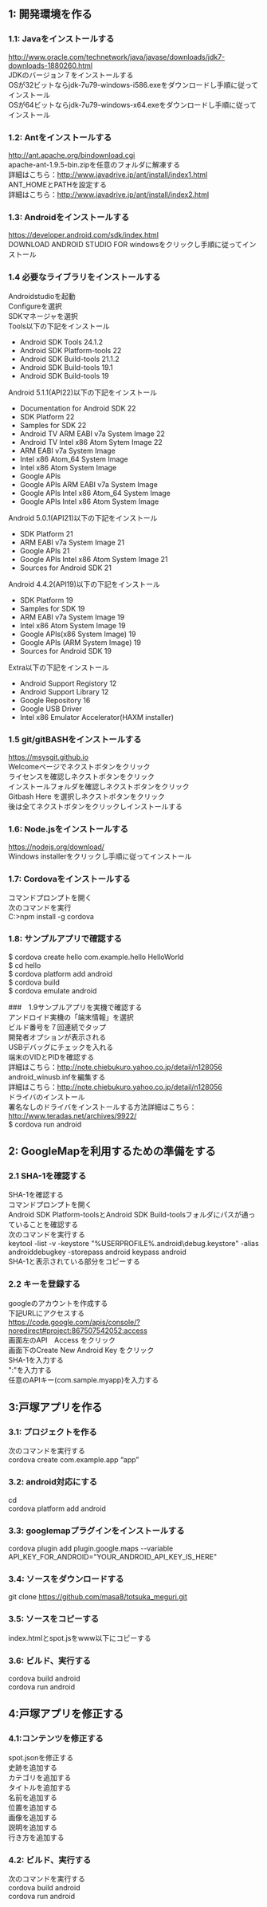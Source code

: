 ## 1: 開発環境を作る
### 1.1: Javaをインストールする
 http://www.oracle.com/technetwork/java/javase/downloads/jdk7-downloads-1880260.html  
 JDKのバージョン７をインストールする  
  OSが32ビットならjdk-7u79-windows-i586.exeをダウンロードし手順に従ってインストール  
  OSが64ビットならjdk-7u79-windows-x64.exeをダウンロードし手順に従ってインストール  

### 1.2: Antをインストールする
http://ant.apache.org/bindownload.cgi  
apache-ant-1.9.5-bin.zipを任意のフォルダに解凍する  
詳細はこちら：http://www.javadrive.jp/ant/install/index1.html  
ANT_HOMEとPATHを設定する  
詳細はこちら：http://www.javadrive.jp/ant/install/index2.html  


### 1.3: Androidをインストールする
https://developer.android.com/sdk/index.html  
DOWNLOAD ANDROID STUDIO FOR windowsをクリックし手順に従ってインストール  

### 1.4 必要なライブラリをインストールする
Androidstudioを起動  
Configureを選択  
SDKマネージャを選択  
Tools以下の下記をインストール  
+ Android SDK Tools 24.1.2  
+ Android SDK Platform-tools 22  
+ Android SDK Build-tools 21.1.2  
+ Android SDK Build-tools 19.1  
+ Android SDK Build-tools 19   

Android 5.1.1(API22)以下の下記をインストール  
+ Documentation for Android SDK 22  
+ SDK Platform 22  
+ Samples for SDK 22  
+ Android TV ARM EABI v7a System Image 22  
+ Android TV Intel x86 Atom Sytem Image 22  
+ ARM EABI v7a System Image  
+ Intel x86 Atom_64 System Image  
+ Intel x86 Atom System Image  
+ Google APIs  
+ Google APIs ARM EABI v7a System Image  
+ Google APIs Intel x86 Atom_64 System Image  
+ Google APIs Intel x86 Atom System Image  

Android 5.0.1(API21)以下の下記をインストール  
+ SDK Platform 21  
+ ARM EABI v7a System Image 21  
+ Google APIs 21   
+ Google APIs Intel x86 Atom System Image 21  
+ Sources for Android SDK 21  

Android 4.4.2(API19)以下の下記をインストール  
+ SDK Platform 19  
+ Samples for SDK 19  
+ ARM EABI v7a System Image 19  
+ Intel x86 Atom System Image 19  
+ Google APIs(x86 System Image) 19  
+ Google APIs (ARM System Image) 19  
+ Sources for Android SDK 19  

Extra以下の下記をインストール  
+ Android Support Registory 12  
+ Android Support Library 12  
+ Google Repository 16  
+ Google USB Driver  
+ Intel x86 Emulator  Accelerator(HAXM installer)  
  
### 1.5 git/gitBASHをインストールする
https://msysgit.github.io  
Welcomeページでネクストボタンをクリック  
ライセンスを確認しネクストボタンをクリック  
インストールフォルダを確認しネクストボタンをクリック  
Gitbash Here を選択しネクストボタンをクリック  
後は全てネクストボタンをクリックしインストールする  

### 1.6: Node.jsをインストールする
https://nodejs.org/download/  
Windows installerをクリックし手順に従ってインストール  

### 1.7: Cordovaをインストールする  
コマンドプロンプトを開く  
次のコマンドを実行  
C:\>npm install -g cordova  

### 1.8: サンプルアプリで確認する  
$ cordova create hello com.example.hello HelloWorld  
$ cd hello  
$ cordova platform add android  
$ cordova build  
$ cordova emulate android  

###　1.9サンプルアプリを実機で確認する  
アンドロイド実機の「端末情報」を選択  
ビルド番号を７回連続でタップ  
開発者オプションが表示される  
USBデバッグにチェックを入れる  
端末のVIDとPIDを確認する  
詳細はこちら：http://note.chiebukuro.yahoo.co.jp/detail/n128056  
android_winusb.infを編集する  
詳細はこちら：http://note.chiebukuro.yahoo.co.jp/detail/n128056  
ドライバのインストール  
署名なしのドライバをインストールする方法詳細はこちら：http://www.teradas.net/archives/9922/  
$ cordova run android  

## 2: GoogleMapを利用するための準備をする
### 2.1 SHA-1を確認する
SHA-1を確認する  
コマンドプロンプトを開く  
Android SDK Platform-toolsとAndroid SDK Build-toolsフォルダにパスが通っていることを確認する  
次のコマンドを実行する  
keytool -list -v -keystore "%USERPROFILE%\.android\debug.keystore" -alias androiddebugkey -storepass android keypass android  
SHA-1と表示されている部分をコピーする  

### 2.2 キーを登録する
googleのアカウントを作成する  
下記URLにアクセスする  
https://code.google.com/apis/console/?noredirect#project:867507542052:access  
画面左のAPI　Access をクリック  
画面下のCreate New Android Key をクリック  
SHA-1を入力する  
":"を入力する  
任意のAPIキー(com.sample.myapp)を入力する  

## 3:戸塚アプリを作る
### 3.1: プロジェクトを作る
次のコマンドを実行する   
cordova create <App Name>  com.example.app “app”  

### 3.2: android対応にする  
cd <App Name>  
cordova platform add android  

### 3.3: googlemapプラグインをインストールする
cordova plugin add plugin.google.maps --variable API_KEY_FOR_ANDROID="YOUR_ANDROID_API_KEY_IS_HERE"   

### 3.4: ソースをダウンロードする
git clone https://github.com/masa8/totsuka_meguri.git  

### 3.5: ソースをコピーする
index.htmlとspot.jsをwww以下にコピーする  

### 3.6: ビルド、実行する
cordova build android  
cordova run android  

## 4:戸塚アプリを修正する
### 4.1:コンテンツを修正する
spot.jsonを修正する  
史跡を追加する  
カテゴリを追加する    
タイトルを追加する  
名前を追加する    
位置を追加する  
画像を追加する  
説明を追加する  
行き方を追加する  

### 4.2: ビルド、実行する
次のコマンドを実行する  
cordova build android  
cordova run android  
